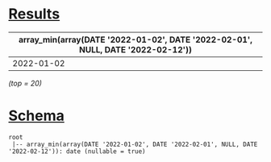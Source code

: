 # [Results](#tab/results)

|array_min(array(DATE '2022-01-02', DATE '2022-02-01', NULL, DATE '2022-02-12'))|
|-------------------------------------------------------------------------------|
|2022-01-02                                                                     |

_(top = 20)_

# [Schema](#tab/schema)

```shell
root
 |-- array_min(array(DATE '2022-01-02', DATE '2022-02-01', NULL, DATE '2022-02-12')): date (nullable = true)

```
